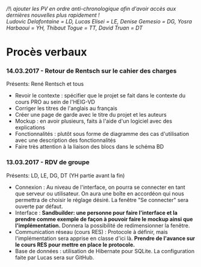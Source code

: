 */!\ ajouter les PV en ordre anti-chronologique afin d'avoir accès aux dernières nouvelles plus rapidement !  
Ludovic Delafontaine = LD, Lucas Elisei = LE, Denise Gemesio = DG, Yosra Harbaoui = YH, Thibaut Togue = TT, David Truan = DT*

# Procès verbaux

### 14.03.2017 - Retour de Rentsch sur le cahier des charges
Présents: René Rentsch et tous

* Revoir le contexte : spécifier que le projet se fait dans le contexte du cours PRO au sein de l'HEIG-VD
* Corriger les titres de l'anglais au français
* Créer une page de garde avec le titre du projet et les auteurs
* Mockup : en avoir plusieurs, faits à l'aide d'un logiciel avec des explications
* Fonctionnalités : plutôt sous forme de diagramme des cas d'utilisation avec une description des fonctionnalités
* Faire très attention à la liaison des blocs dans le schéma BD

### 13.03.2017 - RDV de groupe
Présents: LD, LE, DG, DT (YH partie avant la fin)

* Connexion : Au niveau de l'interface, on pourra se connecter en tant que serveur ou utilisateur. On aura une boîte 
  en accordéon qui nous permettra de choisir le réglage désiré. La fenêtre "Se connecter" sera ouverte par défaut.
* Interface : **Sandbuilder: une personne pour faire l'interface et la prendre comme exemple de façon à pouvoir
  faire le mockup ainsi que l'implémentation.** Donnera la possibilité de redimensionner la fenêtre.
* Communication réseau (cours RES) : Protocole à définir, mais l'implémentation sera apprise en classe d'ici
  là. **Prendre de l'avance sur le cours RES pour mettre en place le protocole.**
* Base de données : utilisation de Hibernate pour SQLite. La configuration faite par Lucas sera sur GitHub.
